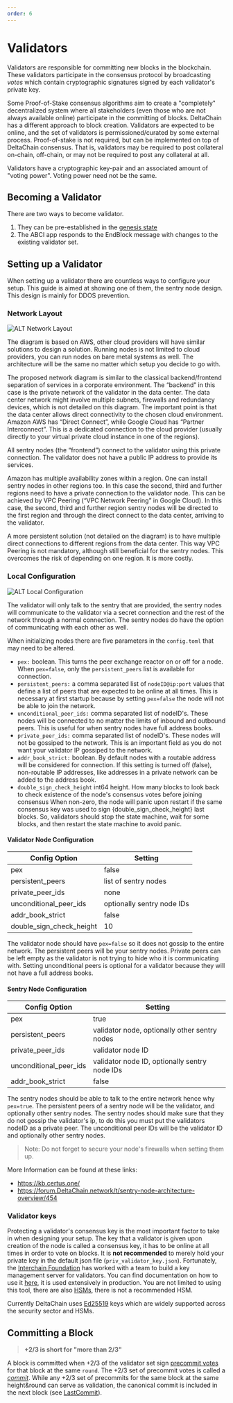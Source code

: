 ```yaml
---
order: 6
---
```


# Validators

Validators are responsible for committing new blocks in the blockchain.
These validators participate in the consensus protocol by broadcasting
_votes_ which contain cryptographic signatures signed by each
validator's private key.

Some Proof-of-Stake consensus algorithms aim to create a "completely"
decentralized system where all stakeholders (even those who are not
always available online) participate in the committing of blocks.
DeltaChain has a different approach to block creation. Validators are
expected to be online, and the set of validators is permissioned/curated
by some external process. Proof-of-stake is not required, but can be
implemented on top of DeltaChain consensus. That is, validators may be
required to post collateral on-chain, off-chain, or may not be required
to post any collateral at all.

Validators have a cryptographic key-pair and an associated amount of
"voting power". Voting power need not be the same.

## Becoming a Validator

There are two ways to become validator.

1. They can be pre-established in the [genesis state](./using-DeltaChain.md#genesis)
2. The ABCI app responds to the EndBlock message with changes to the
   existing validator set.

## Setting up a Validator

When setting up a validator there are countless ways to configure your setup. This guide is aimed at showing one of them, the sentry node design. This design is mainly for DDOS prevention.

### Network Layout

![ALT Network Layout](./sentry_layout.png)

The diagram is based on AWS, other cloud providers will have similar solutions to design a solution. Running nodes is not limited to cloud providers, you can run nodes on bare metal systems as well. The architecture will be the same no matter which setup you decide to go with.

The proposed network diagram is similar to the classical backend/frontend separation of services in a corporate environment. The “backend” in this case is the private network of the validator in the data center. The data center network might involve multiple subnets, firewalls and redundancy devices, which is not detailed on this diagram. The important point is that the data center allows direct connectivity to the chosen cloud environment. Amazon AWS has “Direct Connect”, while Google Cloud has “Partner Interconnect”. This is a dedicated connection to the cloud provider (usually directly to your virtual private cloud instance in one of the regions).

All sentry nodes (the “frontend”) connect to the validator using this private connection. The validator does not have a public IP address to provide its services.

Amazon has multiple availability zones within a region. One can install sentry nodes in other regions too. In this case the second, third and further regions need to have a private connection to the validator node. This can be achieved by VPC Peering (“VPC Network Peering” in Google Cloud). In this case, the second, third and further region sentry nodes will be directed to the first region and through the direct connect to the data center, arriving to the validator.

A more persistent solution (not detailed on the diagram) is to have multiple direct connections to different regions from the data center. This way VPC Peering is not mandatory, although still beneficial for the sentry nodes. This overcomes the risk of depending on one region. It is more costly.

### Local Configuration

![ALT Local Configuration](./local_config.png)

The validator will only talk to the sentry that are provided, the sentry nodes will communicate to the validator via a secret connection and the rest of the network through a normal connection. The sentry nodes do have the option of communicating with each other as well.

When initializing nodes there are five parameters in the `config.toml` that may need to be altered.

- `pex:` boolean. This turns the peer exchange reactor on or off for a node. When `pex=false`, only the `persistent_peers` list is available for connection.
- `persistent_peers:` a comma separated list of `nodeID@ip:port` values that define a list of peers that are expected to be online at all times. This is necessary at first startup because by setting `pex=false` the node will not be able to join the network.
- `unconditional_peer_ids:` comma separated list of nodeID's. These nodes will be connected to no matter the limits of inbound and outbound peers. This is useful for when sentry nodes have full address books.
- `private_peer_ids:` comma separated list of nodeID's. These nodes will not be gossiped to the network. This is an important field as you do not want your validator IP gossiped to the network.
- `addr_book_strict:` boolean. By default nodes with a routable address will be considered for connection. If this setting is turned off (false), non-routable IP addresses, like addresses in a private network can be added to the address book.
- `double_sign_check_height` int64 height.  How many blocks to look back to check existence of the node's consensus votes before joining consensus When non-zero, the node will panic upon restart if the same consensus key was used to sign {double_sign_check_height} last blocks. So, validators should stop the state machine, wait for some blocks, and then restart the state machine to avoid panic.

#### Validator Node Configuration

| Config Option            | Setting                    |
| ------------------------ | -------------------------- |
| pex                      | false                      |
| persistent_peers         | list of sentry nodes       |
| private_peer_ids         | none                       |
| unconditional_peer_ids   | optionally sentry node IDs |
| addr_book_strict         | false                      |
| double_sign_check_height | 10                         |

The validator node should have `pex=false` so it does not gossip to the entire network. The persistent peers will be your sentry nodes. Private peers can be left empty as the validator is not trying to hide who it is communicating with. Setting unconditional peers is optional for a validator because they will not have a full address books.

#### Sentry Node Configuration

| Config Option          | Setting                                       |
| ---------------------- | --------------------------------------------- |
| pex                    | true                                          |
| persistent_peers       | validator node, optionally other sentry nodes |
| private_peer_ids       | validator node ID                             |
| unconditional_peer_ids | validator node ID, optionally sentry node IDs |
| addr_book_strict       | false                                         |

The sentry nodes should be able to talk to the entire network hence why `pex=true`. The persistent peers of a sentry node will be the validator, and optionally other sentry nodes. The sentry nodes should make sure that they do not gossip the validator's ip, to do this you must put the validators nodeID as a private peer. The unconditional peer IDs will be the validator ID and optionally other sentry nodes.

> Note: Do not forget to secure your node's firewalls when setting them up.

More Information can be found at these links:

- <https://kb.certus.one/>
- <https://forum.DeltaChain.network/t/sentry-node-architecture-overview/454>

### Validator keys

Protecting a validator's consensus key is the most important factor to take in when designing your setup. The key that a validator is given upon creation of the node is called a consensus key, it has to be online at all times in order to vote on blocks. It is **not recommended** to merely hold your private key in the default json file (`priv_validator_key.json`). Fortunately, the [Interchain Foundation](https://interchain.io/) has worked with a team to build a key management server for validators. You can find documentation on how to use it [here](https://github.com/iqlusioninc/tmkms), it is used extensively in production. You are not limited to using this tool, there are also [HSMs](https://safenet.gemalto.com/data-encryption/hardware-security-modules-hsms/), there is not a recommended HSM.

Currently DeltaChain uses [Ed25519](https://ed25519.cr.yp.to/) keys which are widely supported across the security sector and HSMs.

## Committing a Block

> **+2/3 is short for "more than 2/3"**

A block is committed when +2/3 of the validator set sign [precommit
votes](https://github.com/DeltaChain/spec/blob/953523c3cb99fdb8c8f7a2d21e3a99094279e9de/spec/blockchain/blockchain.md#vote) for that block at the same `round`.
The +2/3 set of precommit votes is called a
[_commit_](https://github.com/DeltaChain/spec/blob/953523c3cb99fdb8c8f7a2d21e3a99094279e9de/spec/blockchain/blockchain.md#commit). While any +2/3 set of
precommits for the same block at the same height&round can serve as
validation, the canonical commit is included in the next block (see
[LastCommit](https://github.com/DeltaChain/spec/blob/953523c3cb99fdb8c8f7a2d21e3a99094279e9de/spec/blockchain/blockchain.md#lastcommit)).
